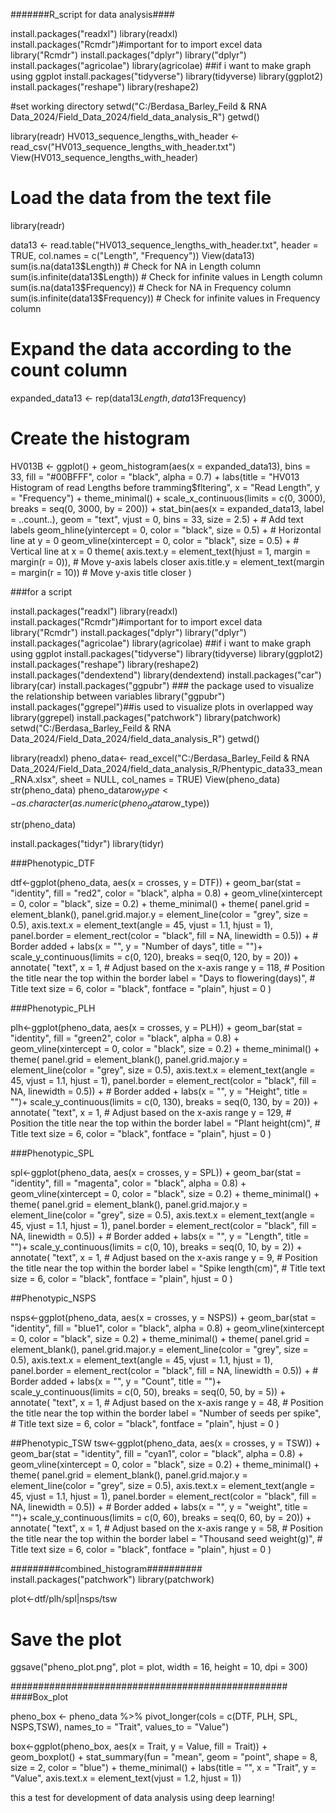 #######R_script for data analysis####

install.packages("readxl")
library(readxl)
install.packages("Rcmdr")#important for to import excel data
library("Rcmdr")
install.packages("dplyr")
library("dplyr") 
install.packages("agricolae")
library(agricolae)
##if i want to make graph using ggplot
install.packages("tidyverse")
library(tidyverse)
library(ggplot2)
install.packages("reshape")
library(reshape2)

#set working directory
setwd("C:/Berdasa_Barley_Feild & RNA Data_2024/Field_Data_2024/field_data_analysis_R")
getwd()

library(readr)
HV013_sequence_lengths_with_header <- read_csv("HV013_sequence_lengths_with_header.txt")
View(HV013_sequence_lengths_with_header)

# Load the data from the text file
library(readr)

data13 <- read.table("HV013_sequence_lengths_with_header.txt", header = TRUE, col.names = c("Length", "Frequency"))
View(data13)
sum(is.na(data13$Length))  # Check for NA in Length column
sum(is.infinite(data13$Length))  # Check for infinite values in Length column
sum(is.na(data13$Frequency))  # Check for NA in Frequency column
sum(is.infinite(data13$Frequency))  # Check for infinite values in Frequency column

# Expand the data according to the count column
expanded_data13 <- rep(data13$Length, data13$Frequency)

# Create the histogram
HV013B <- ggplot() +
   geom_histogram(aes(x = expanded_data13), bins = 33, fill = "#00BFFF", color = "black", alpha = 0.7) +
   labs(title = "HV013 Histogram of read Lengths before tramming$fltering", x = "Read Length", y = "Frequency") +
   theme_minimal() +
   scale_x_continuous(limits = c(0, 3000), breaks = seq(0, 3000, by = 200)) +
   stat_bin(aes(x = expanded_data13, label = ..count..), geom = "text", vjust = 0, bins = 33, size = 2.5) +  # Add text labels
   geom_hline(yintercept = 0, color = "black", size = 0.5) +  # Horizontal line at y = 0
   geom_vline(xintercept = 0, color = "black", size = 0.5) +  # Vertical line at x = 0
   theme(
     axis.text.y = element_text(hjust = 1, margin = margin(r = 0)),  # Move y-axis labels closer
     axis.title.y = element_text(margin = margin(r = 10))             # Move y-axis title closer
   )


   ###for a script


   install.packages("readxl")
library(readxl)
install.packages("Rcmdr")#important for to import excel data
library("Rcmdr")
install.packages("dplyr")
library("dplyr") 
install.packages("agricolae")
library(agricolae)
##if i want to make graph using ggplot
install.packages("tidyverse")
library(tidyverse)
library(ggplot2)
install.packages("reshape")
library(reshape2)
install.packages("dendextend")
library(dendextend)
install.packages("car")
library(car)
install.packages("ggpubr") ### the package used to visualize the relationship between variables
library("ggpubr")
install.packages("ggrepel")##is used to visualize plots in overlapped way
library(ggrepel)
install.packages("patchwork")
library(patchwork)
setwd("C:/Berdasa_Barley_Feild & RNA Data_2024/Field_Data_2024/field_data_analysis_R")
getwd()

library(readxl)
pheno_data<- read_excel("C:/Berdasa_Barley_Feild & RNA Data_2024/Field_Data_2024/field_data_analysis_R/Phentypic_data33_mean_RNA.xlsx",
                            sheet = NULL, col_names = TRUE)
View(pheno_data)
str(pheno_data)
pheno_data$row_type<-as.character(as.numeric(pheno_data$row_type))

str(pheno_data)

install.packages("tidyr")
library(tidyr)

###Phenotypic_DTF

dtf<-ggplot(pheno_data, aes(x = crosses, y = DTF)) +
  geom_bar(stat = "identity", fill = "red2", color = "black", alpha = 0.8) +
  geom_vline(xintercept = 0, color = "black", size = 0.2) +
  theme_minimal() +
  theme( panel.grid = element_blank(),
         panel.grid.major.y = element_line(color = "grey", size = 0.5),
         axis.text.x = element_text(angle = 45, vjust = 1.1, hjust = 1),
         panel.border = element_rect(color = "black", fill = NA, linewidth = 0.5)) + # Border added +
  labs(x = "", y = "Number of days", title = "")+
  scale_y_continuous(limits = c(0, 120), breaks = seq(0, 120, by = 20)) +
  annotate(
    "text",
    x = 1,                          # Adjust based on the x-axis range
    y = 118,                          # Position the title near the top within the border
    label = "Days to flowering(days)",    # Title text
    size = 6, color = "black", fontface = "plain", hjust = 0
  )



###Phenotypic_PLH

plh<-ggplot(pheno_data, aes(x = crosses, y = PLH)) +
  geom_bar(stat = "identity", fill = "green2", color = "black", alpha = 0.8) +
  geom_vline(xintercept = 0, color = "black", size = 0.2) +
  theme_minimal() +
  theme( panel.grid = element_blank(),
         panel.grid.major.y = element_line(color = "grey", size = 0.5),
         axis.text.x = element_text(angle = 45, vjust = 1.1, hjust = 1),
         panel.border = element_rect(color = "black", fill = NA, linewidth = 0.5)) + # Border added +
  labs(x = "", y = "Height", title = "")+
  scale_y_continuous(limits = c(0, 130), breaks = seq(0, 130, by = 20)) +
  annotate(
    "text",
    x = 1,                          # Adjust based on the x-axis range
    y = 129,                          # Position the title near the top within the border
    label = "Plant height(cm)",    # Title text
    size = 6, color = "black", fontface = "plain", hjust = 0
  )


###Phenotypic_SPL

spl<-ggplot(pheno_data, aes(x = crosses, y = SPL)) +
  geom_bar(stat = "identity", fill = "magenta", color = "black", alpha = 0.8) +
  geom_vline(xintercept = 0, color = "black", size = 0.2) +
  theme_minimal() +
  theme( panel.grid = element_blank(),
         panel.grid.major.y = element_line(color = "grey", size = 0.5),
         axis.text.x = element_text(angle = 45, vjust = 1.1, hjust = 1),
         panel.border = element_rect(color = "black", fill = NA, linewidth = 0.5)) + # Border added +
  labs(x = "", y = "Length", title = "")+
  scale_y_continuous(limits = c(0, 10), breaks = seq(0, 10, by = 2)) +
  annotate(
    "text",
    x = 1,                          # Adjust based on the x-axis range
    y = 9,                          # Position the title near the top within the border
    label = "Spike length(cm)",    # Title text
    size = 6, color = "black", fontface = "plain", hjust = 0
  )


##Phenotypic_NSPS

nsps<-ggplot(pheno_data, aes(x = crosses, y = NSPS)) +
  geom_bar(stat = "identity", fill = "blue1", color = "black", alpha = 0.8) +
  geom_vline(xintercept = 0, color = "black", size = 0.2) +
  theme_minimal() +
  theme( panel.grid = element_blank(),
         panel.grid.major.y = element_line(color = "grey", size = 0.5),
         axis.text.x = element_text(angle = 45, vjust = 1.1, hjust = 1),
         panel.border = element_rect(color = "black", fill = NA, linewidth = 0.5)) + # Border added +
  labs(x = "", y = "Count", title = "")+
  scale_y_continuous(limits = c(0, 50), breaks = seq(0, 50, by = 5)) +
  annotate(
    "text",
    x = 1,                          # Adjust based on the x-axis range
    y = 48,                          # Position the title near the top within the border
    label = "Number of seeds per spike",    # Title text
    size = 6, color = "black", fontface = "plain", hjust = 0
  )

##Phenotypic_TSW
tsw<-ggplot(pheno_data, aes(x = crosses, y = TSW)) +
  geom_bar(stat = "identity", fill = "cyan1", color = "black", alpha = 0.8) +
  geom_vline(xintercept = 0, color = "black", size = 0.2) +
  theme_minimal() +
  theme( panel.grid = element_blank(),
         panel.grid.major.y = element_line(color = "grey", size = 0.5),
         axis.text.x = element_text(angle = 45, vjust = 1.1, hjust = 1),
         panel.border = element_rect(color = "black", fill = NA, linewidth = 0.5)) + # Border added +
  labs(x = "", y = "weight", title = "")+
  scale_y_continuous(limits = c(0, 60), breaks = seq(0, 60, by = 20)) +
  annotate(
    "text",
    x = 1,                          # Adjust based on the x-axis range
    y = 58,                          # Position the title near the top within the border
    label = "Thousand seed weight(g)",    # Title text
    size = 6, color = "black", fontface = "plain", hjust = 0
  )


#########combined_histogram##########
install.packages("patchwork")
library(patchwork)

plot<-dtf/plh/spl|nsps/tsw

# Save the plot
ggsave("pheno_plot.png", plot = plot, width = 16, height = 10, dpi = 300)




##################################################
####Box_plot

pheno_box <- pheno_data %>%
  pivot_longer(cols = c(DTF, PLH, SPL, NSPS,TSW), 
               names_to = "Trait", 
               values_to = "Value")

box<-ggplot(pheno_box, aes(x = Trait, y = Value, fill = Trait)) + 
  geom_boxplot() +
  stat_summary(fun = "mean", geom = "point", shape = 8, 
               size = 2, color = "blue") +
  theme_minimal() +
  labs(title = "",
       x = "Trait",
       y = "Value",
       axis.text.x = element_text(vjust = 1.2, hjust = 1))


this a test for development of data analysis using deep learning!


